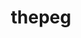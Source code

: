 ---
title: "thepeg"
layout: cache
categories: [package, develop]
meta: {"compilers": ["gcc@11.4.0"], "num_specs": 21, "num_specs_by_stack": {"hep": 21, "root": 21}, "oss": ["ubuntu22.04"], "platforms": ["linux"], "stacks": ["hep", "root"], "targets": ["x86_64_v3"], "versions": ["2.3.0"]}
spec_details: [{"compiler": "gcc@11.4.0", "hash": "6km5kq6jkrgudnf3d2dn6rn4phmcoglv", "os": "ubuntu22.04", "platform": "linux", "size": "-", "stacks": ["hep", "root"], "target": "x86_64_v3", "variants": ["build_system=autotools", "hepmc=3", "libs:=shared", "~rivet"], "versions": ["2.3.0"]}, {"compiler": "gcc@11.4.0", "hash": "6oww2ssxik3ljbyoclner2c54kudgjrn", "os": "ubuntu22.04", "platform": "linux", "size": "-", "stacks": ["hep", "root"], "target": "x86_64_v3", "variants": ["build_system=autotools", "hepmc=3", "libs:=shared", "~rivet"], "versions": ["2.3.0"]}, {"compiler": "gcc@11.4.0", "hash": "cgxnhpma3cfd5knepywohjib7pgqaogu", "os": "ubuntu22.04", "platform": "linux", "size": "-", "stacks": ["hep", "root"], "target": "x86_64_v3", "variants": ["build_system=autotools", "hepmc=3", "libs:=shared", "~rivet"], "versions": ["2.3.0"]}, {"compiler": "gcc@11.4.0", "hash": "dyce7rhldvgvrdu3nmukzwiqm26ea3kr", "os": "ubuntu22.04", "platform": "linux", "size": "-", "stacks": ["hep", "root"], "target": "x86_64_v3", "variants": ["build_system=autotools", "hepmc=3", "libs:=shared", "~rivet"], "versions": ["2.3.0"]}, {"compiler": "gcc@11.4.0", "hash": "ev5s35xagj6tuee45yv6jzdtw5r2wg4f", "os": "ubuntu22.04", "platform": "linux", "size": "-", "stacks": ["hep", "root"], "target": "x86_64_v3", "variants": ["build_system=autotools", "hepmc=3", "libs:=shared", "~rivet"], "versions": ["2.3.0"]}, {"compiler": "gcc@11.4.0", "hash": "fkm3fbmfux2e4gcxeurmhd6icxc4gl5g", "os": "ubuntu22.04", "platform": "linux", "size": "-", "stacks": ["hep", "root"], "target": "x86_64_v3", "variants": ["build_system=autotools", "hepmc=3", "libs:=shared", "~rivet"], "versions": ["2.3.0"]}, {"compiler": "gcc@11.4.0", "hash": "iaujztg54td2wwsb3g2psifbzsgh7x43", "os": "ubuntu22.04", "platform": "linux", "size": "-", "stacks": ["hep", "root"], "target": "x86_64_v3", "variants": ["build_system=autotools", "hepmc=3", "libs:=shared", "~rivet"], "versions": ["2.3.0"]}, {"compiler": "gcc@11.4.0", "hash": "jetlxnrsgj7adxyekaiij4qvg6z5ardv", "os": "ubuntu22.04", "platform": "linux", "size": "-", "stacks": ["hep", "root"], "target": "x86_64_v3", "variants": ["build_system=autotools", "hepmc=3", "libs:=shared", "~rivet"], "versions": ["2.3.0"]}, {"compiler": "gcc@11.4.0", "hash": "jum5kbdjjqeokm7xrdbhywajywxifwtf", "os": "ubuntu22.04", "platform": "linux", "size": "-", "stacks": ["hep", "root"], "target": "x86_64_v3", "variants": ["build_system=autotools", "hepmc=3", "libs:=shared", "~rivet"], "versions": ["2.3.0"]}, {"compiler": "gcc@11.4.0", "hash": "laklra3ltqo2evzkoscrtpflcurcsmed", "os": "ubuntu22.04", "platform": "linux", "size": "-", "stacks": ["hep", "root"], "target": "x86_64_v3", "variants": ["build_system=autotools", "hepmc=3", "libs:=shared", "~rivet"], "versions": ["2.3.0"]}, {"compiler": "gcc@11.4.0", "hash": "md3v33phsvghpnckrvj673e5pld7xnvk", "os": "ubuntu22.04", "platform": "linux", "size": "-", "stacks": ["hep", "root"], "target": "x86_64_v3", "variants": ["build_system=autotools", "hepmc=3", "libs:=shared", "~rivet"], "versions": ["2.3.0"]}, {"compiler": "gcc@11.4.0", "hash": "n2t3whrqqfk5vppzerehkmz3rpdajxwp", "os": "ubuntu22.04", "platform": "linux", "size": "-", "stacks": ["hep", "root"], "target": "x86_64_v3", "variants": ["build_system=autotools", "hepmc=3", "libs:=shared", "~rivet"], "versions": ["2.3.0"]}, {"compiler": "gcc@11.4.0", "hash": "orc6mvg6r5kaqt3kungdxrhz734hfdub", "os": "ubuntu22.04", "platform": "linux", "size": "-", "stacks": ["hep", "root"], "target": "x86_64_v3", "variants": ["build_system=autotools", "hepmc=3", "libs:=shared", "~rivet"], "versions": ["2.3.0"]}, {"compiler": "gcc@11.4.0", "hash": "qrbdgqil7wvvp4b7xs6auetxhooypm4u", "os": "ubuntu22.04", "platform": "linux", "size": "-", "stacks": ["hep", "root"], "target": "x86_64_v3", "variants": ["build_system=autotools", "hepmc=3", "libs:=shared", "~rivet"], "versions": ["2.3.0"]}, {"compiler": "gcc@11.4.0", "hash": "rbiq7ug7ag3dhn2klxhxxwkdxbjn374t", "os": "ubuntu22.04", "platform": "linux", "size": "-", "stacks": ["hep", "root"], "target": "x86_64_v3", "variants": ["build_system=autotools", "hepmc=3", "libs:=shared", "~rivet"], "versions": ["2.3.0"]}, {"compiler": "gcc@11.4.0", "hash": "rc6n3fbqxl5y5zs2mrzmnn7y5b5yysb6", "os": "ubuntu22.04", "platform": "linux", "size": "-", "stacks": ["hep", "root"], "target": "x86_64_v3", "variants": ["build_system=autotools", "hepmc=3", "libs:=shared", "~rivet"], "versions": ["2.3.0"]}, {"compiler": "gcc@11.4.0", "hash": "tuy2ifszicz7wlfi4dxtphi7t3li6yfo", "os": "ubuntu22.04", "platform": "linux", "size": "-", "stacks": ["hep", "root"], "target": "x86_64_v3", "variants": ["build_system=autotools", "hepmc=3", "libs:=shared", "~rivet"], "versions": ["2.3.0"]}, {"compiler": "gcc@11.4.0", "hash": "vszie4u4yr3aczm4p75gurecjpapthae", "os": "ubuntu22.04", "platform": "linux", "size": "-", "stacks": ["hep", "root"], "target": "x86_64_v3", "variants": ["build_system=autotools", "hepmc=3", "libs:=shared", "~rivet"], "versions": ["2.3.0"]}, {"compiler": "gcc@11.4.0", "hash": "weyke7dpy6h33a2z3wouduwcpsslrw2x", "os": "ubuntu22.04", "platform": "linux", "size": "-", "stacks": ["hep", "root"], "target": "x86_64_v3", "variants": ["build_system=autotools", "hepmc=3", "libs:=shared", "~rivet"], "versions": ["2.3.0"]}, {"compiler": "gcc@11.4.0", "hash": "z6mvfc42imzloumk2wk3xm7y2ggj6ks4", "os": "ubuntu22.04", "platform": "linux", "size": "-", "stacks": ["hep", "root"], "target": "x86_64_v3", "variants": ["build_system=autotools", "hepmc=3", "libs:=shared", "~rivet"], "versions": ["2.3.0"]}, {"compiler": "gcc@11.4.0", "hash": "zpmi2h4bgeofkivcftwxuzlmrkltp6jz", "os": "ubuntu22.04", "platform": "linux", "size": "-", "stacks": ["hep", "root"], "target": "x86_64_v3", "variants": ["build_system=autotools", "hepmc=3", "libs:=shared", "~rivet"], "versions": ["2.3.0"]}]
---